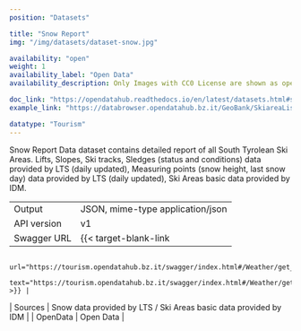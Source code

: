 ```yaml
---
position: "Datasets"

title: "Snow Report"
img: "/img/datasets/dataset-snow.jpg"

availability: "open"
weight: 1
availability_label: "Open Data"
availability_description: Only Images with CC0 License are shown as open data

doc_link: "https://opendatahub.readthedocs.io/en/latest/datasets.html#snowreport-dataset"
example_link: "https://databrowser.opendatahub.bz.it/GeoBank/SkiareaList"

datatype: "Tourism"
---
```


Snow Report Data dataset contains detailed report of all South Tyrolean Ski Areas. Lifts, Slopes, Ski tracks, Sledges (status and conditions) data provided by LTS (daily updated), Measuring points (snow height, last snow day) data provided by LTS (daily updated), Ski Areas basic data provided by IDM.

|             |                                                                                         |
| :---------- | --------------------------------------------------------------------------------------- |
| Output      | JSON, mime-type application/json                                                        |
| API version | v1                                                                                      |
| Swagger URL | {{< target-blank-link
                        url="https://tourism.opendatahub.bz.it/swagger/index.html#/Weather/get_v1_Weather_SnowReport"
                        text="https://tourism.opendatahub.bz.it/swagger/index.html#/Weather/get_v1_Weather_SnowReport" >}} |
| Sources     | Snow data provided by LTS / Ski Areas basic data provided by IDM                        |
| OpenData    | Open Data                        |
